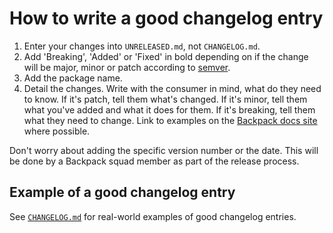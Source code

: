 # How to write a good changelog entry

1. Enter your changes into `UNRELEASED.md`, not `CHANGELOG.md`.
1. Add 'Breaking', 'Added' or 'Fixed' in bold depending on if the change will be major, minor or patch according to [semver](semver.org).
1. Add the package name.
1. Detail the changes. Write with the consumer in mind, what do they need to know. If it's patch, tell them what's changed. If it's minor, tell them what you've added and what it does for them. If it's breaking, tell them what they need to change. Link to examples on the [Backpack docs site](https://www.skyscanner.design) where possible.

Don't worry about adding the specific version number or the date. This will be done by a Backpack squad member as part of the release process.

## Example of a good changelog entry

See [`CHANGELOG.md`](CHANGELOG.md) for real-world examples of good changelog entries.
